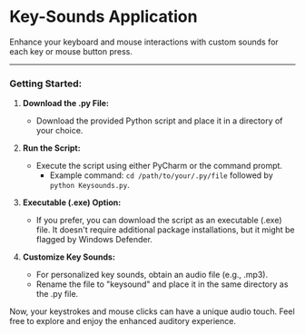 # Key-Sounds Application

Enhance your keyboard and mouse interactions with custom sounds for each key or mouse button press.

---

### Getting Started:

1. **Download the .py File:**
   - Download the provided Python script and place it in a directory of your choice.

2. **Run the Script:**
   - Execute the script using either PyCharm or the command prompt.
     - Example command: `cd /path/to/your/.py/file` followed by `python Keysounds.py`.

3. **Executable (.exe) Option:**
   - If you prefer, you can download the script as an executable (.exe) file. It doesn't require additional package installations, but it might be flagged by Windows Defender.

4. **Customize Key Sounds:**
   - For personalized key sounds, obtain an audio file (e.g., .mp3).
   - Rename the file to "keysound" and place it in the same directory as the .py file.

Now, your keystrokes and mouse clicks can have a unique audio touch. Feel free to explore and enjoy the enhanced auditory experience.
